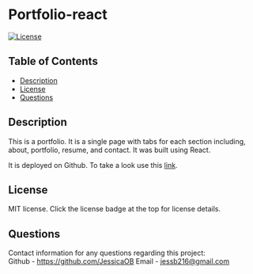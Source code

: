 # Portfolio-react

  [![License](https://img.shields.io/badge/License-MIT-blueviolet.svg?style=plastic)](https://opensource.org/licenses/MIT)

## Table of Contents
  
* [Description](#description)
* [License](#license)
* [Questions](#questions)

## Description

This is a portfolio. It is a single page with tabs for each section including, about, portfolio, resume, and contact. It was built using React.

It is deployed on Github. To take a look use this [link]().
  
## License
  MIT license. Click the license badge at the top for license details.

## Questions
  Contact information for any questions regarding this project:  
  Github - https://github.com/JessicaOB
  Email - jessb216@gmail.com